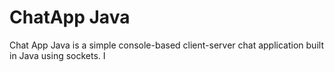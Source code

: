 <h1>ChatApp Java</h1>
<p>
  Chat App Java is a simple console-based client-server chat application built in Java using sockets. I
</p> 
